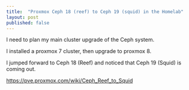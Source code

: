 ```yaml
---
title:  "Proxmox Ceph 18 (reef) to Ceph 19 (squid) in the Homelab"
layout: post
published: false
---
```


I need to plan my main cluster upgrade of the Ceph system.

I installed a proxmox 7 cluster, then upgrade to proxmox 8.

I jumped forward to Ceph 18 (Reef) and noticed that Ceph 19 (Squid) is coming out.

https://pve.proxmox.com/wiki/Ceph_Reef_to_Squid